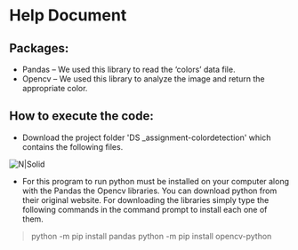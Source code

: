 # Help Document
## Packages:
*	Pandas – We used this library to read the ‘colors’ data file. 
*	Opencv – We used this library to analyze the image and return the appropriate color.

## How to execute the code:
*	Download the project folder 'DS _assignment-colordetection' which contains the following files.

![N|Solid](https://media.discordapp.net/attachments/880161114271387729/917108724928217128/Capture.PNG)

* For this program to run python must be installed on your computer along with the Pandas the Opencv libraries. You can download python from their original website. For downloading the libraries simply type the following commands in the command prompt to install each one of them.
> python -m pip install pandas
> python -m pip install opencv-python
